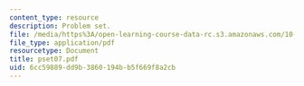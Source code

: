 ```yaml
---
content_type: resource
description: Problem set.
file: /media/https%3A/open-learning-course-data-rc.s3.amazonaws.com/10-37-chemical-and-biological-reaction-engineering-spring-2007/6cc59889dd9b3860194bb5f669f8a2cb_pset07.pdf
file_type: application/pdf
resourcetype: Document
title: pset07.pdf
uid: 6cc59889-dd9b-3860-194b-b5f669f8a2cb
---
```

